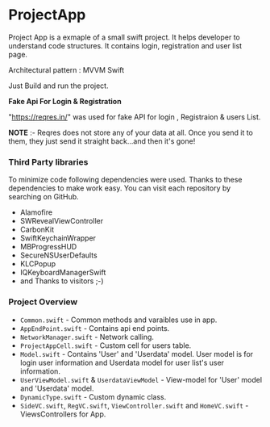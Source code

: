 # ProjectApp

Project App is a exmaple of a small swift project. It helps developer to understand code structures. It contains login, registration and user list page.

Architectural pattern : MVVM 
Swift 

Just Build and run the project.

**Fake Api For Login & Registration**

"https://reqres.in/" was used for fake API for login , Registraion &  users List.

**NOTE** :- Reqres does not store any of your data at all. Once you send it to them, they just send it straight back...and then it's gone!


### Third Party libraries

To minimize code following dependencies were used. Thanks to these dependencies to make work easy. You can visit each repository by searching on GitHub.



* Alamofire
* SWRevealViewController
* CarbonKit
* SwiftKeychainWrapper
* MBProgressHUD
* SecureNSUserDefaults
* KLCPopup
* IQKeyboardManagerSwift
* and Thanks to visitors ;-)

### Project Overview

* `Common.swift` - Common methods and varaibles use in app.
* `AppEndPoint.swift` - Contains api end points.
* `NetworkManager.swift` - Network calling.
* `ProjectAppCell.swift` - Custom cell for users table. 
* `Model.swift` - Contains 'User' and 'Userdata' model. User model is for login user information and Userdata model for user list's user information.
* `UserViewModel.swift` & `UserdataViewModel` - View-model for 'User' model and 'Userdata' model.  
* `DynamicType.swift` - Custom dynamic class.
* `SideVC.swift`, `RegVC.swift`, `ViewController.swift`  and  `HomeVC.swift` - ViewsControllers for App.



